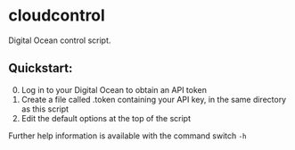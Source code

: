cloudcontrol
============
Digital Ocean control script.  

Quickstart:
-----------

0. Log in to your Digital Ocean to obtain an API token
0. Create a file called .token containing your API key, in the same directory as this script
0. Edit the default options at the top of the script

Further help information is available with the command switch ``-h`` 
